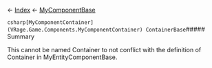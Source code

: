 ← [Index](Api-Index) ← [MyComponentBase](VRage.Game.Components.MyComponentBase)

```csharp[MyComponentContainer](VRage.Game.Components.MyComponentContainer) ContainerBase```##### Summary

This cannot be named Container to not conflict with the definition of Container in MyEntityComponentBase.

